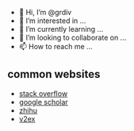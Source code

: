 - 👋 Hi, I’m @grdiv
- 👀 I’m interested in ...
- 🌱 I’m currently learning ...
- 💞️ I’m looking to collaborate on ...
- 📫 How to reach me ...

<!---
grdiv/grdiv is a ✨ special ✨ repository because its `README.md` (this file) appears on your GitHub profile.
You can click the Preview link to take a look at your changes.
--->


## common websites

- [stack overflow](https://stackoverflow.com/)
- [google scholar](https://scholar.google.com/)
- [zhihu](https://wwww.zhihu.com)
- [v2ex](https://www.v2ex.com/)
